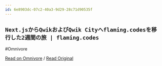 ```yaml
---
id: 6e8903dc-07c2-40a3-9d29-28c71d90535f
---
```


## `Next.jsからQwikおよびQwik Cityへflaming.codesを移行した2週間の旅 | flaming.codes`
#Omnivore

[Read on Omnivore](https://omnivore.app/me/next-js-qwik-qwik-city-flaming-codes-2-flaming-codes-190348ce5a3) / [Read Original](https://flaming.codes/ja/posts/migrating-from-nextjs-to-qwik/)


